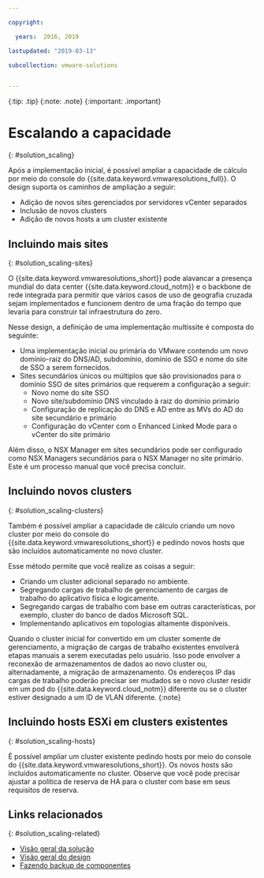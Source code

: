 ```yaml
---

copyright:

  years:  2016, 2019

lastupdated: "2019-03-13"

subcollection: vmware-solutions


---
```


{:tip: .tip}
{:note: .note}
{:important: .important}

# Escalando a capacidade
{: #solution_scaling}

Após a implementação inicial, é possível ampliar a capacidade de cálculo por meio do console do {{site.data.keyword.vmwaresolutions_full}}. O design suporta os caminhos de ampliação a seguir:
* Adição de novos sites gerenciados por servidores vCenter separados
* Inclusão de novos clusters
* Adição de novos hosts a um cluster existente

## Incluindo mais sites
{: #solution_scaling-sites}

O {{site.data.keyword.vmwaresolutions_short}} pode alavancar a presença mundial do data center {{site.data.keyword.cloud_notm}} e o backbone de rede integrada para permitir que vários casos de uso de geografia cruzada sejam implementados e funcionem dentro de uma fração do tempo que levaria para construir tal infraestrutura do zero.

Nesse design, a definição de uma implementação multissite é composta do seguinte:
* Uma implementação inicial ou primária do VMware contendo um novo domínio-raiz do DNS/AD, subdomínio, domínio de SSO e nome do site de SSO a serem fornecidos.
* Sites secundários únicos ou múltiplos que são provisionados para o domínio SSO de sites primários que requerem a configuração a seguir:
   * Novo nome do site SSO
   * Novo site/subdomínio DNS vinculado à raiz do domínio primário
   * Configuração de replicação do DNS e AD entre as MVs do AD do site secundário e primário
   * Configuração do vCenter com o Enhanced Linked Mode para o vCenter do site primário

Além disso, o NSX Manager em sites secundários pode ser configurado como NSX Managers secundários para o NSX Manager no site primário. Este é um processo manual que você precisa concluir.

## Incluindo novos clusters
{: #solution_scaling-clusters}

Também é possível ampliar a capacidade de cálculo criando um novo cluster por meio do console do {{site.data.keyword.vmwaresolutions_short}} e pedindo novos hosts que são incluídos automaticamente no novo cluster.

Esse método permite que você realize as coisas a seguir:
* Criando um cluster adicional separado no ambiente.
* Segregando cargas de trabalho de gerenciamento de cargas de trabalho do aplicativo física e logicamente.
* Segregando cargas de trabalho com base em outras características, por exemplo, cluster do banco de dados Microsoft SQL.
* Implementando aplicativos em topologias altamente disponíveis.

Quando o cluster inicial for convertido em um cluster somente de gerenciamento, a migração de cargas de trabalho existentes envolverá etapas manuais a serem executadas pelo usuário. Isso pode envolver a reconexão de armazenamentos de dados ao novo cluster ou, alternadamente, a migração de armazenamento. Os endereços IP das cargas de trabalho poderão precisar ser mudados se o novo cluster residir em um pod do {{site.data.keyword.cloud_notm}} diferente ou se o cluster estiver designado a um ID de VLAN diferente.
{:note}

## Incluindo hosts ESXi em clusters existentes
{: #solution_scaling-hosts}

É possível ampliar um cluster existente pedindo hosts por meio do console do {{site.data.keyword.vmwaresolutions_short}}.  Os novos hosts são incluídos automaticamente no cluster. Observe que você pode precisar ajustar a política de reserva de HA para o cluster com base em seus requisitos de reserva.

## Links relacionados
{: #solution_scaling-related}

* [Visão geral da solução](/docs/services/vmwaresolutions/archiref/solution?topic=vmware-solutions-solution_overview)
* [ Visão geral do design ](/docs/services/vmwaresolutions/archiref/solution?topic=vmware-solutions-design_overview)
* [Fazendo backup de componentes](/docs/services/vmwaresolutions/archiref/solution?topic=vmware-solutions-solution_backingup)
